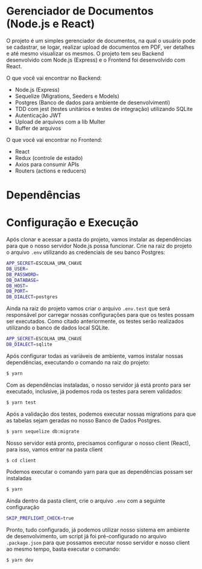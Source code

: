 # Gerenciador de Documentos (Node.js e React)

O projeto é um simples gerenciador de documentos, na qual o usuário pode se cadastrar, se logar, realizar upload de documentos em PDF, ver detalhes e até mesmo visualizar os mesmos. O projeto tem seu Backend desenvolvido com Node.js (Express) e o Frontend foi desenvolvido com React.

O que você vai encontrar no Backend:
  - Node.js (Express)
  - Sequelize (Migrations, Seeders e Models)
  - Postgres (Banco de dados para ambiente de desenvolvimenti)
  - TDD com jest (testes unitários e testes de integração) utilizando SQLite
  - Autenticação JWT
  - Upload de arquivos com a lib Multer
  - Buffer de arquivos
  
O que você vai encontrar no Frontend:
  - React 
  - Redux (controle de estado)
  - Axios para consumir APIs
  - Routers (actions e reducers)

# Dependências

# Configuração e Execução
Após clonar e acessar a pasta do projeto, vamos instalar as dependências para que o nosso servidor Node.js possa funcionar.
Crie na raiz do projeto o arquivo `.env` utilizando as credenciais de seu banco Postgres:
```sh
APP_SECRET=ESCOLHA_UMA_CHAVE
DB_USER=
DB_PASSWORD=
DB_DATABASE=
DB_HOST=
DB_PORT=
DB_DIALECT=postgres
```

Ainda na raiz do projeto vamos criar o arquivo `.env.test` que será responsável por carregar nossas configurações para que os testes possam ser executados. Como citado anteriormente, os testes serão realizados utilizando o banco de dados local SQLite.
```sh
APP_SECRET=ESCOLHA_UMA_CHAVE
DB_DIALECT=sqlite
```

Após configurar todas as variáveis de ambiente, vamos instalar nossas dependências, executando o comando na raiz do projeto:
```sh
$ yarn
```
Com as dependências instaladas, o nosso servidor já está pronto para ser executado, inclusive, já podemos roda os testes para serem validados:
```sh
$ yarn test
```

Após a validação dos testes, podemos executar nossas migrations para que as tabelas sejam geradas no nosso Banco de Dados Postgres.
```sh
$ yarn sequelize db:migrate
```

Nosso servidor está pronto, precisamos configurar o nosso client (React), para isso, vamos entrar na pasta client
```sh
$ cd client
```
Podemos executar o comando yarn para que as dependências possam ser instaladas
```sh
$ yarn
```
Ainda dentro da pasta client, crie o arquivo `.env` com a seguinte configuração
```sh
SKIP_PREFLIGHT_CHECK=true
```
Pronto, tudo configurado, já podemos utilizar nosso sistema em ambiente de desenvolvimento, um script já foi pré-configurado no arquivo `.package.json` para que possamos executar nosso servidor e nosso client ao mesmo tempo, basta executar o comando:
```sh
$ yarn dev
```

